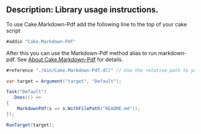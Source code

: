 Description: Library usage instructions.
---
To use Cake.Markdown-Pdf add the following line to the top of your cake script

```c#
#addin "Cake.Markdown-Pdf"
```

After this you can use the Markdown-Pdf method alias to run markdown-pdf. See [About Cake.Markdown-Pdf](../about.html) for details.

```csharp
#reference "./bin/Cake.Markdown-Pdf.dll" // Use the relative path to your Cake.Markdown-Pdf.dll file built by Visual Studio.

var target = Argument("target", "Default");

Task("Default")
  .Does(() =>
{
    MarkdownPdf(s => s.WithFilePath("README.md"));
});

RunTarget(target);
```